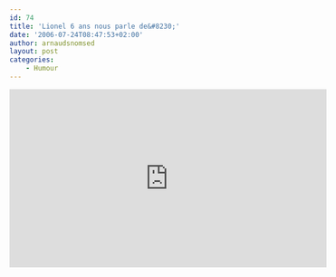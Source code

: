 ```yaml
---
id: 74
title: 'Lionel 6 ans nous parle de&#8230;'
date: '2006-07-24T08:47:53+02:00'
author: arnaudsnomsed
layout: post
categories:
    - Humour
---
```


<iframe width="560" height="315" src="https://www.youtube.com/embed/ytCtshoMI4A" title="YouTube video player" frameborder="0" allow="accelerometer; autoplay; clipboard-write; encrypted-media; gyroscope; picture-in-picture" allowfullscreen></iframe>
